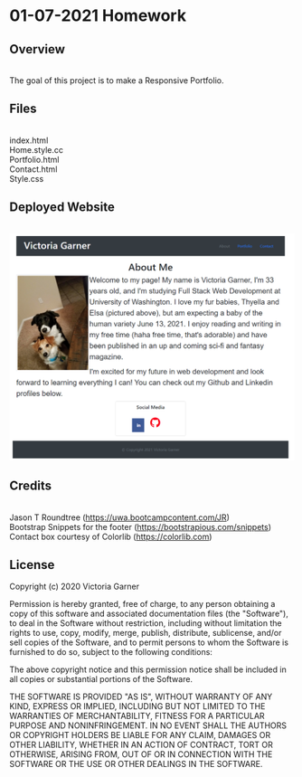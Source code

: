 # 01-07-2021 Homework

  ## Overview
  \
  The goal of this project is to make a Responsive Portfolio. 
  
  
   ## Files
   \
   index.html\
   Home.style.cc\
   Portfolio.html\
   Contact.html\
   Style.css
   
   
   ## Deployed Website
   \
   ![Website screenshot](https://raw.githubusercontent.com/MsMischief/01-07-2021-Homework/main/assets/Portfolio%20Main.PNG)
   
   
   ## Credits
   \
  Jason T Roundtree (https://uwa.bootcampcontent.com/JR) \
  Bootstrap Snippets for the footer (https://bootstrapious.com/snippets) \
  Contact box courtesy of Colorlib (https://colorlib.com)


  
  ## License
 
Copyright (c) 2020 Victoria Garner

Permission is hereby granted, free of charge, to any person obtaining a copy
of this software and associated documentation files (the "Software"), to deal
in the Software without restriction, including without limitation the rights
to use, copy, modify, merge, publish, distribute, sublicense, and/or sell
copies of the Software, and to permit persons to whom the Software is
furnished to do so, subject to the following conditions:

The above copyright notice and this permission notice shall be included in all
copies or substantial portions of the Software.

THE SOFTWARE IS PROVIDED "AS IS", WITHOUT WARRANTY OF ANY KIND, EXPRESS OR
IMPLIED, INCLUDING BUT NOT LIMITED TO THE WARRANTIES OF MERCHANTABILITY,
FITNESS FOR A PARTICULAR PURPOSE AND NONINFRINGEMENT. IN NO EVENT SHALL THE
AUTHORS OR COPYRIGHT HOLDERS BE LIABLE FOR ANY CLAIM, DAMAGES OR OTHER
LIABILITY, WHETHER IN AN ACTION OF CONTRACT, TORT OR OTHERWISE, ARISING FROM,
OUT OF OR IN CONNECTION WITH THE SOFTWARE OR THE USE OR OTHER DEALINGS IN THE
SOFTWARE.
  
  
  

